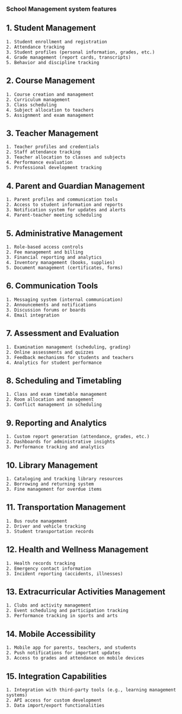 ### School Management system features

## 1. Student Management
    1. Student enrollment and registration
    2. Attendance tracking
    3. Student profiles (personal information, grades, etc.)
    4. Grade management (report cards, transcripts)
    5. Behavior and discipline tracking

## 2. Course Management
    1. Course creation and management
    2. Curriculum management
    3. Class scheduling
    4. Subject allocation to teachers
    5. Assignment and exam management

## 3. Teacher Management
    1. Teacher profiles and credentials
    2. Staff attendance tracking
    3. Teacher allocation to classes and subjects
    4. Performance evaluation
    5. Professional development tracking

## 4. Parent and Guardian Management
    1. Parent profiles and communication tools
    2. Access to student information and reports
    3. Notification system for updates and alerts
    4. Parent-teacher meeting scheduling

## 5. Administrative Management
    1. Role-based access controls
    2. Fee management and billing
    3. Financial reporting and analytics
    4. Inventory management (books, supplies)
    5. Document management (certificates, forms)

## 6. Communication Tools
    1. Messaging system (internal communication)
    2. Announcements and notifications
    3. Discussion forums or boards
    4. Email integration

## 7. Assessment and Evaluation
    1. Examination management (scheduling, grading)
    2. Online assessments and quizzes
    3. Feedback mechanisms for students and teachers
    4. Analytics for student performance

## 8. Scheduling and Timetabling
    1. Class and exam timetable management
    2. Room allocation and management
    3. Conflict management in scheduling

## 9. Reporting and Analytics
    1. Custom report generation (attendance, grades, etc.)
    2. Dashboards for administrative insights
    3. Performance tracking and analytics

## 10. Library Management
    1. Cataloging and tracking library resources
    2. Borrowing and returning system
    3. Fine management for overdue items

## 11. Transportation Management
    1. Bus route management
    2. Driver and vehicle tracking
    3. Student transportation records

## 12. Health and Wellness Management
    1. Health records tracking
    2. Emergency contact information
    3. Incident reporting (accidents, illnesses)

## 13. Extracurricular Activities Management
    1. Clubs and activity management
    2. Event scheduling and participation tracking
    3. Performance tracking in sports and arts

## 14. Mobile Accessibility
    1. Mobile app for parents, teachers, and students
    2. Push notifications for important updates
    3. Access to grades and attendance on mobile devices

## 15. Integration Capabilities
    1. Integration with third-party tools (e.g., learning management systems)
    2. API access for custom development
    3. Data import/export functionalities